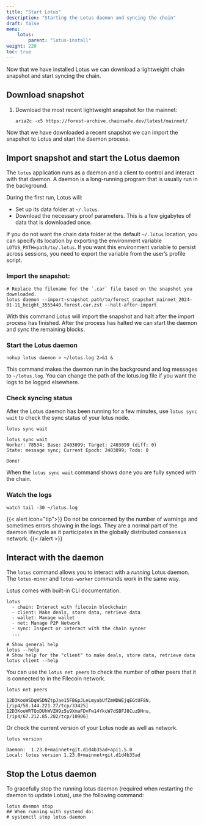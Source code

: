 ```yaml
---
title: "Start Lotus"
description: "Starting the Lotus daemon and syncing the chain"
draft: false
menu:
    lotus:
        parent: "lotus-install"
weight: 220
toc: true
---
```


Now that we have installed Lotus we can download a lightweight chain snapshot and start syncing the chain.

## Download snapshot
1. Download the most recent lightweight snapshot for the mainnet:

    ```shell
    aria2c -x5 https://forest-archive.chainsafe.dev/latest/mainnet/
    ```

Now that we have downloaded a recent snapshot we can import the snapshot to Lotus and start the daemon process.

## Import snapshot and start the Lotus daemon

The `lotus` application runs as a daemon and a client to control and interact with that daemon. A daemon is a long-running program that is usually run in the background. 

During the first run, Lotus will:

- Set up its data folder at `~/.lotus`.
- Download the necessary proof parameters. This is a few gigabytes of data that is downloaded once.

If you do not want the chain data folder at the default `~/.lotus` location, you can specify its location by exporting the environment variable `LOTUS_PATH=path/to/.lotus`. If you want this environment variable to persist across sessions, you need to export the variable from the user’s profile script.

### Import the snapshot:

```shell
# Replace the filename for the `.car` file based on the snapshot you downloaded.
lotus daemon --import-snapshot path/to/forest_snapshot_mainnet_2024-01-11_height_3555440.forest.car.zst --halt-after-import
```

With this command Lotus will import the snapshot and halt after the import process has finished. After the process has halted we can start the daemon and sync the remaining blocks.

### Start the Lotus daemon

```
nohup lotus daemon > ~/lotus.log 2>&1 &
```

This command makes the daemon run in the background and log messages to `~/lotus.log`. You can change the path of the lotus.log file if you want the logs to be logged elsewhere.


### Check syncing status
After the Lotus daemon has been running for a few minutes, use `lotus sync wait` to check the sync status of your lotus node.

```shell
lotus sync wait
```
```
lotus sync wait
Worker: 78534; Base: 2403099; Target: 2403099 (diff: 0)
State: message sync; Current Epoch: 2403099; Todo: 0

Done!
```

When the `lotus sync wait` command shows done you are fully synced with the chain.

### Watch the logs

```
watch tail -30 ~/lotus.log
```

{{< alert icon="tip">}}
Do not be concerned by the number of warnings and sometimes errors showing in the logs. They are a normal part of the daemon lifecycle as it participates in the globally distributed consensus network.
{{< /alert >}}

## Interact with the daemon

The `lotus` command allows you to interact with a _running_ Lotus daemon. The `lotus-miner` and `lotus-worker` commands work in the same way.

Lotus comes with built-in CLI documentation.

```shell
lotus
  - chain: Interact with filecoin blockchain
  - client: Make deals, store data, retrieve data
  - wallet: Manage wallet
  - net: Manage P2P Network
  - sync: Inspect or interact with the chain syncer
  ...

# Show general help
lotus --help
# Show help for the "client" to make deals, store data, retrieve data
lotus client --help
```

You can use the `lotus net peers` to check the number of other peers that it is connected to in the Filecoin network.

```shell
lotus net peers
```

```
12D3KooWSDqWSDNZtpJae15FBGpJLeLmyabUfZmWDWEjqEGtUF8N, [/ip4/58.144.221.27/tcp/33425]
12D3KooWRTQoDUhWVZH9z5u9XmaFDvFw14YkcW7dSBFJ8CuzDHnu, [/ip4/67.212.85.202/tcp/10906]
```

Or check the current version of your Lotus node as well as network.

```shell
lotus version
```

```
Daemon:  1.23.0+mainnet+git.d1d4b35ad+api1.5.0
Local: lotus version 1.23.0+mainnet+git.d1d4b35ad
```

## Stop the Lotus daemon

To gracefully stop the running lotus daemon (required when restarting the daemon to update Lotus), use the following command:

```shell
lotus daemon stop
## When running with systemd do:
# systemctl stop lotus-daemon
```
